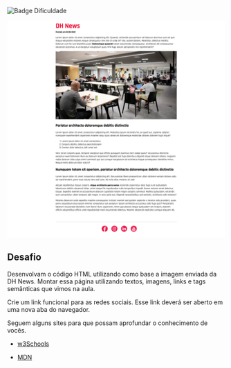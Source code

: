 
![Badge Dificuldade](https://img.shields.io/badge/dificuldade-easy-success)

![Mockup](./mockup_atividade.png)


## Desafio 

Desenvolvam o código HTML utilizando como base a imagem enviada da DH News.
Montar essa página utilizando textos, imagens, links e tags semânticas que vimos na aula.

Crie um link funcional para as redes sociais. Esse link deverá ser aberto em uma nova aba do navegador.


Seguem alguns sites para que possam aprofundar o conhecimento de vocês.

- [w3Schools](https://www.w3schools.com/html/default.asp)

- [MDN](https://www.w3schools.com/html/default.asp)

